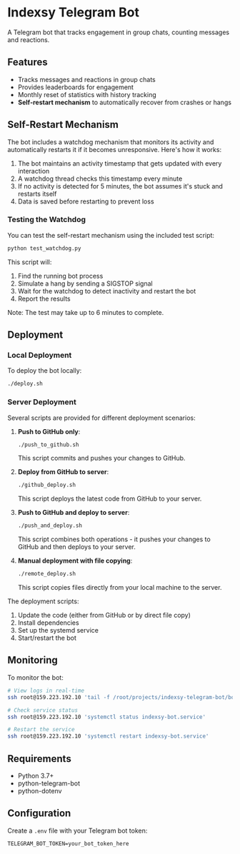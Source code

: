 # Indexsy Telegram Bot

A Telegram bot that tracks engagement in group chats, counting messages and reactions.

## Features

- Tracks messages and reactions in group chats
- Provides leaderboards for engagement
- Monthly reset of statistics with history tracking
- **Self-restart mechanism** to automatically recover from crashes or hangs

## Self-Restart Mechanism

The bot includes a watchdog mechanism that monitors its activity and automatically restarts it if it becomes unresponsive. Here's how it works:

1. The bot maintains an activity timestamp that gets updated with every interaction
2. A watchdog thread checks this timestamp every minute
3. If no activity is detected for 5 minutes, the bot assumes it's stuck and restarts itself
4. Data is saved before restarting to prevent loss

### Testing the Watchdog

You can test the self-restart mechanism using the included test script:

```bash
python test_watchdog.py
```

This script will:
1. Find the running bot process
2. Simulate a hang by sending a SIGSTOP signal
3. Wait for the watchdog to detect inactivity and restart the bot
4. Report the results

Note: The test may take up to 6 minutes to complete.

## Deployment

### Local Deployment

To deploy the bot locally:

```bash
./deploy.sh
```

### Server Deployment

Several scripts are provided for different deployment scenarios:

1. **Push to GitHub only**:
   ```bash
   ./push_to_github.sh
   ```
   This script commits and pushes your changes to GitHub.

2. **Deploy from GitHub to server**:
   ```bash
   ./github_deploy.sh
   ```
   This script deploys the latest code from GitHub to your server.

3. **Push to GitHub and deploy to server**:
   ```bash
   ./push_and_deploy.sh
   ```
   This script combines both operations - it pushes your changes to GitHub and then deploys to your server.

4. **Manual deployment with file copying**:
   ```bash
   ./remote_deploy.sh
   ```
   This script copies files directly from your local machine to the server.

The deployment scripts:
1. Update the code (either from GitHub or by direct file copy)
2. Install dependencies
3. Set up the systemd service
4. Start/restart the bot

## Monitoring

To monitor the bot:

```bash
# View logs in real-time
ssh root@159.223.192.10 'tail -f /root/projects/indexsy-telegram-bot/bot.log'

# Check service status
ssh root@159.223.192.10 'systemctl status indexsy-bot.service'

# Restart the service
ssh root@159.223.192.10 'systemctl restart indexsy-bot.service'
```

## Requirements

- Python 3.7+
- python-telegram-bot
- python-dotenv

## Configuration

Create a `.env` file with your Telegram bot token:

```
TELEGRAM_BOT_TOKEN=your_bot_token_here
``` 
